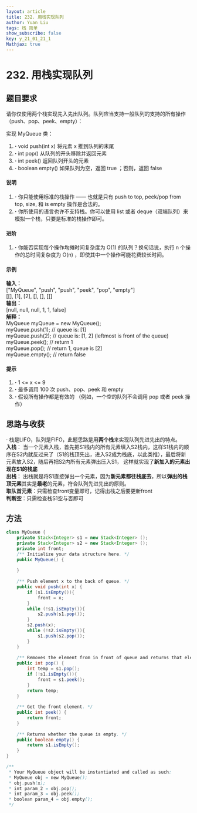 ```yaml
---
layout: article
title: 232. 用栈实现队列
author: Yuan Liu
tags: 栈 简单
show_subscribe: false
key: y_21_01_21_1
Mathjax: true
---
```


# 232. 用栈实现队列


## 题目要求

请你仅使用两个栈实现先入先出队列。队列应当支持一般队列的支持的所有操作（push、pop、peek、empty）：  

实现 MyQueue 类：

1. **·** void push(int x) 将元素 x 推到队列的末尾  
2. **·** int pop() 从队列的开头移除并返回元素  
3. **·** int peek() 返回队列开头的元素  
4. **·** boolean empty() 如果队列为空，返回 true ；否则，返回 false  

#### 说明  
1. **·** 你只能使用标准的栈操作 —— 也就是只有 push to top, peek/pop from top, size, 和 is empty 操作是合法的。  
2. **·** 你所使用的语言也许不支持栈。你可以使用 list 或者 deque（双端队列）来模拟一个栈，只要是标准的栈操作即可。 

#### 进阶
1. **·** 你能否实现每个操作均摊时间复杂度为 O(1) 的队列？换句话说，执行 n 个操作的总时间复杂度为 O(n) ，即使其中一个操作可能花费较长时间。

#### 示例

**输入：**  
["MyQueue", "push", "push", "peek", "pop", "empty"]  
[[], [1], [2], [], [], []]  
**输出：**  
[null, null, null, 1, 1, false]  
**解释：**  
MyQueue myQueue = new MyQueue();  
myQueue.push(1); // queue is: [1]  
myQueue.push(2); // queue is: [1, 2] (leftmost is front of the queue)  
myQueue.peek(); // return 1  
myQueue.pop(); // return 1, queue is [2]  
myQueue.empty(); // return false  


#### 提示
1. **·** 1 <= x <= 9
2. **·** 最多调用 100 次 push、pop、peek 和 empty
3. **·** 假设所有操作都是有效的 （例如，一个空的队列不会调用 pop 或者 peek 操作）

## 思路与收获
· 栈是LIFO，队列是FIFO，此题思路是用**两个栈**来实现队列先进先出的特点。  
**入栈**： 当一个元素入栈，首先把S1栈内的所有元素填入S2栈内，这样S1栈内的顺序在S2内就反过来了（S1的栈顶先出，进入S2成为栈底，以此类推），最后将新元素放入S2，随后再把S2内所有元素弹出压入S1， 这样就实现了**新加入的元素出现在S1的栈底**  
**出栈**： 出栈就是将S1直接弹出一个元素，因为**新元素都往栈底去**，所以**弹出的栈顶元素**其实是**最老**的元素，符合队列先进先出的原则。  
**取队首元素**：只需检查front变量即可，记得出栈之后要更新front  
**判断空**：只需检查栈S1空与否即可



## 方法 

```java
class MyQueue {
    private Stack<Integer> s1 = new Stack<Integer> ();
    private Stack<Integer> s2 = new Stack<Integer> ();
    private int front;
    /** Initialize your data structure here. */
    public MyQueue() {
        
    }
    
    /** Push element x to the back of queue. */
    public void push(int x) {
        if (s1.isEmpty()){
            front = x;
        }
        while (!s1.isEmpty()){
            s2.push(s1.pop());
        }
        s2.push(x);
        while (!s2.isEmpty()){
            s1.push(s2.pop());
        }
    }
    
    /** Removes the element from in front of queue and returns that element. */
    public int pop() {
        int temp = s1.pop();
        if (!s1.isEmpty()){
            front = s1.peek();
        }
        return temp;  
    }
    
    /** Get the front element. */
    public int peek() {
        return front;
    }
    
    /** Returns whether the queue is empty. */
    public boolean empty() {
        return s1.isEmpty();
    }
}

/**
 * Your MyQueue object will be instantiated and called as such:
 * MyQueue obj = new MyQueue();
 * obj.push(x);
 * int param_2 = obj.pop();
 * int param_3 = obj.peek();
 * boolean param_4 = obj.empty();
 */
```

